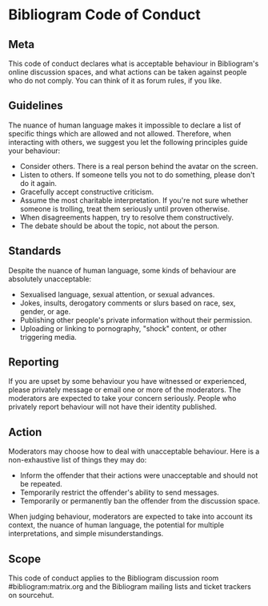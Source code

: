 # Bibliogram Code of Conduct

## Meta

This code of conduct declares what is acceptable behaviour in Bibliogram's online discussion spaces, and what actions can be taken against people who do not comply. You can think of it as forum rules, if you like.

## Guidelines

The nuance of human language makes it impossible to declare a list of specific things which are allowed and not allowed. Therefore, when interacting with others, we suggest you let the following principles guide your behaviour:

- Consider others. There is a real person behind the avatar on the screen.
- Listen to others. If someone tells you not to do something, please don't do it again.
- Gracefully accept constructive criticism.
- Assume the most charitable interpretation. If you're not sure whether someone is trolling, treat them seriously until proven otherwise.
- When disagreements happen, try to resolve them constructively.
- The debate should be about the topic, not about the person.

## Standards

Despite the nuance of human language, some kinds of behaviour are absolutely unacceptable:

- Sexualised language, sexual attention, or sexual advances.
- Jokes, insults, derogatory comments or slurs based on race, sex, gender, or age.
- Publishing other people's private information without their permission.
- Uploading or linking to pornography, "shock" content, or other triggering media.

## Reporting

If you are upset by some behaviour you have witnessed or experienced, please privately message or email one or more of the moderators. The moderators are expected to take your concern seriously. People who privately report behaviour will not have their identity published.

## Action

Moderators may choose how to deal with unacceptable behaviour. Here is a non-exhaustive list of things they may do:

- Inform the offender that their actions were unacceptable and should not be repeated.
- Temporarily restrict the offender's ability to send messages.
- Temporarily or permanently ban the offender from the discussion space.

When judging behaviour, moderators are expected to take into account its context, the nuance of human language, the potential for multiple interpretations, and simple misunderstandings.

## Scope

This code of conduct applies to the Bibliogram discussion room #bibliogram:matrix.org and the Bibliogram mailing lists and ticket trackers on sourcehut.
